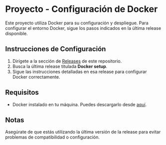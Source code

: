 # Proyecto - Configuración de Docker

Este proyecto utiliza Docker para su configuración y despliegue. Para configurar el entorno Docker, sigue los pasos indicados en la última release disponible.

## Instrucciones de Configuración

1. Dirígete a la sección de [Releases](https://github.com/miguelortegaa/PowerBI-Documentation/releases) de este repositorio.
2. Busca la última release titulada **Docker setup**.
3. Sigue las instrucciones detalladas en esa release para configurar Docker correctamente.

## Requisitos

- Docker instalado en tu máquina. Puedes descargarlo desde [aquí](https://www.docker.com/get-started).

## Notas

Asegúrate de que estás utilizando la última versión de la release para evitar problemas de compatibilidad o configuración.
